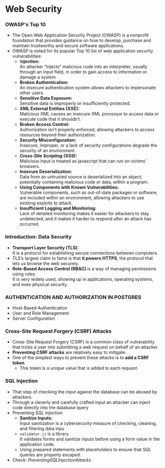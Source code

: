 # Web Security

### OWASP's Top 10
* The Open Web Application Security Project (OWASP) is a nonprofit foundation that provides guidance on how to develop, purchase and maintain trustworthy and secure software applications. 
* OWASP is noted for its popular Top 10 list of web application security vulnerabilities:
    * I**njection:**     
    An attacker “injects” malicious code into an interpreter, usually through an input field, in order to gain access to information or damage a system
    * **Broken Authentication:**     
    An insecure authentication system allows attackers to impersonate other users.
    * **Sensitive Data Exposure:**    
     Sensitive data is improperly or insufficiently protected.
    * **XML External Entities (XXE):**    
     Malicious XML causes an insecure XML processor to access data or execute code that it shouldn’t.
    * **Broken Access Control:**      
     Authorization isn’t properly enforced, allowing attackers to access resources beyond their authorization.
    * **Security Misconfiguration:**     
    Insecure, improper, or a lack of security configurations degrade the security of an environment.
    * ***Cross-Site Scripting (XSS):***     
    Malicious input is treated as javascript that can run on victims’ browsers.
    * **Insecure Deserialization:**     
    Data from an untrusted source is deserialized into an object, potentially containing malicious code or data, within a program.
    * **Using Components with Known Vulnerabilities:**     
    Vulnerable components, such as out-of-date packages or software, are included within an environment, allowing attackers to use existing exploits to attack.
    * **Insufficient Logging and Monitoring:**     
    Lack of detailed monitoring makes it easier for attackers to stay undetected, and it makes it harder to respond after an attack has occurred.


### Introduction: Data Security
* **Transport Layer Security (TLS):**     
It is a protocol for establishing secure connections between computers.
* TLS’s largest claim to fame is that **it powers HTTPS**, the protocol that lets us browse the web securely.
* **Role-Based Access Control (RBAC)** is a way of managing permissions using roles.      
It is very widely used, showing up in applications, operating systems, and even physical security.

### AUTHENTICATION AND AUTHORIZATION IN POSTGRES
* Host-Based Authentication
* User and Role Management
* Server Configuration

### Cross-Site Request Forgery (CSRF) Attacks
* Cross-Site Request Forgery (CSRF) is a common class of vulnerability that tricks a user into submitting a web request on behalf of an attacker.
* **Preventing CSRF attacks** are relatively easy to mitigate.
* One of the simplest ways to prevent these attacks is to **add a CSRF token**. 
    * This token is a unique value that is added to each request. 

### SQL Injection
* That step of checking the input against the database can be abused by attackers. 
* Through a cleverly and carefully crafted input an attacker can inject code directly into the database query
* Preventing SQL Injection
    * **Sanitize Inputs:**    
    Input sanitization is a cybersecurity measure of checking, cleaning, and filtering data inpu
    * `validator.js` is a library.    
    It validates forms and sanitize inputs before using a form value in the application code.
    * Using prepared statements with placeholders to ensure that SQL queries are properly escaped.
* Check: *PreventingSQLInjectionAttacks*

